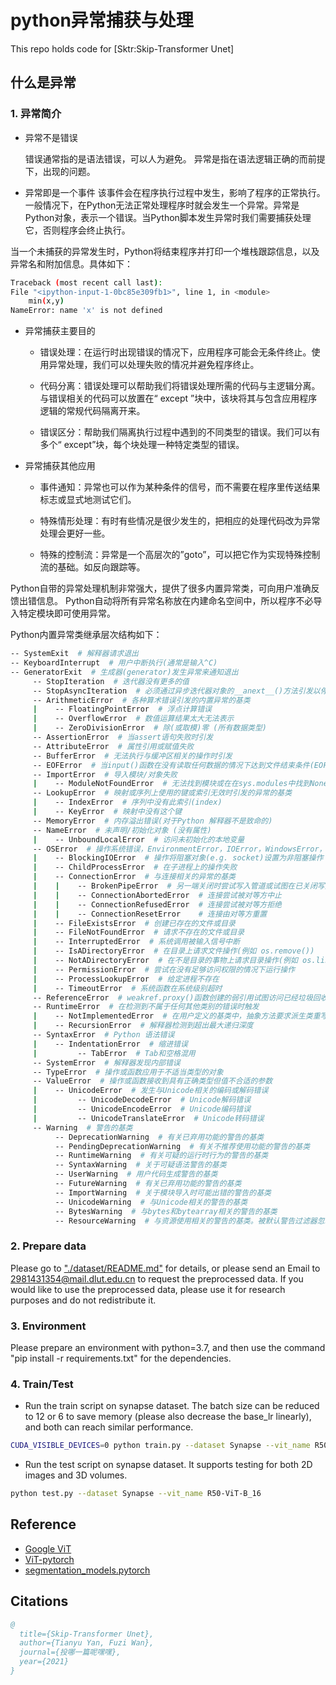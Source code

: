 # python异常捕获与处理
This repo holds code for [Sktr:Skip-Transformer Unet]

## 什么是异常

### 1. 异常简介
* 异常不是错误

  错误通常指的是语法错误，可以人为避免。
  异常是指在语法逻辑正确的而前提下，出现的问题。

* 异常即是一个事件
  该事件会在程序执行过程中发生，影响了程序的正常执行。一般情况下，在Python无法正常处理程序时就会发生一个异常。异常是Python对象，表示一个错误。当Python脚本发生异常时我们需要捕获处理它，否则程序会终止执行。

当一个未捕获的异常发生时，Python将结束程序并打印一个堆栈跟踪信息，以及异常名和附加信息。具体如下：
```bash
Traceback (most recent call last): 
File "<ipython-input-1-0bc85e309fb1>", line 1, in <module> 
    min(x,y) 
NameError: name 'x' is not defined
```

* 异常捕获主要目的
  * 错误处理：在运行时出现错误的情况下，应用程序可能会无条件终止。使用异常处理，我们可以处理失败的情况并避免程序终止。

  * 代码分离：错误处理可以帮助我们将错误处理所需的代码与主逻辑分离。与错误相关的代码可以放置在“ except ”块中，该块将其与包含应用程序逻辑的常规代码隔离开来。

  * 错误区分：帮助我们隔离执行过程中遇到的不同类型的错误。我们可以有多个“ except”块，每个块处理一种特定类型的错误。

* 异常捕获其他应用
  * 事件通知：异常也可以作为某种条件的信号，而不需要在程序里传送结果标志或显式地测试它们。

  * 特殊情形处理：有时有些情况是很少发生的，把相应的处理代码改为异常处理会更好一些。

  * 特殊的控制流：异常是一个高层次的”goto”，可以把它作为实现特殊控制流的基础。如反向跟踪等。

Python自带的异常处理机制非常强大，提供了很多内置异常类，可向用户准确反馈出错信息。
Python自动将所有异常名称放在内建命名空间中，所以程序不必导入特定模块即可使用异常。

Python内置异常类继承层次结构如下：
```bash
-- SystemExit  # 解释器请求退出
-- KeyboardInterrupt  # 用户中断执行(通常是输入^C)
-- GeneratorExit  # 生成器(generator)发生异常来通知退出
     -- StopIteration  # 迭代器没有更多的值
     -- StopAsyncIteration  # 必须通过异步迭代器对象的__anext__()方法引发以停止迭代
     -- ArithmeticError  # 各种算术错误引发的内置异常的基类
     |    -- FloatingPointError  # 浮点计算错误
     |    -- OverflowError  # 数值运算结果太大无法表示
     |    -- ZeroDivisionError  # 除(或取模)零 (所有数据类型)
     -- AssertionError  # 当assert语句失败时引发
     -- AttributeError  # 属性引用或赋值失败
     -- BufferError  # 无法执行与缓冲区相关的操作时引发
     -- EOFError  # 当input()函数在没有读取任何数据的情况下达到文件结束条件(EOF)时引发
     -- ImportError  # 导入模块/对象失败
     |    -- ModuleNotFoundError  # 无法找到模块或在在sys.modules中找到None
     -- LookupError  # 映射或序列上使用的键或索引无效时引发的异常的基类
     |    -- IndexError  # 序列中没有此索引(index)
     |    -- KeyError  # 映射中没有这个键
     -- MemoryError  # 内存溢出错误(对于Python 解释器不是致命的)
     -- NameError  # 未声明/初始化对象 (没有属性)
     |    -- UnboundLocalError  # 访问未初始化的本地变量
     -- OSError  # 操作系统错误，EnvironmentError，IOError，WindowsError，socket.error，select.error和mmap.error已合并到OSError中，构造函数可能返回子类
     |    -- BlockingIOError  # 操作将阻塞对象(e.g. socket)设置为非阻塞操作
     |    -- ChildProcessError  # 在子进程上的操作失败
     |    -- ConnectionError  # 与连接相关的异常的基类
     |    |    -- BrokenPipeError  # 另一端关闭时尝试写入管道或试图在已关闭写入的套接字上写入
     |    |    -- ConnectionAbortedError  # 连接尝试被对等方中止
     |    |    -- ConnectionRefusedError  # 连接尝试被对等方拒绝
     |    |    -- ConnectionResetError    # 连接由对等方重置
     |    -- FileExistsError  # 创建已存在的文件或目录
     |    -- FileNotFoundError  # 请求不存在的文件或目录
     |    -- InterruptedError  # 系统调用被输入信号中断
     |    -- IsADirectoryError  # 在目录上请求文件操作(例如 os.remove())
     |    -- NotADirectoryError  # 在不是目录的事物上请求目录操作(例如 os.listdir())
     |    -- PermissionError  # 尝试在没有足够访问权限的情况下运行操作
     |    -- ProcessLookupError  # 给定进程不存在
     |    -- TimeoutError  # 系统函数在系统级别超时
     -- ReferenceError  # weakref.proxy()函数创建的弱引用试图访问已经垃圾回收了的对象
     -- RuntimeError  # 在检测到不属于任何其他类别的错误时触发
     |    -- NotImplementedError  # 在用户定义的基类中，抽象方法要求派生类重写该方法或者正在开发的类指示仍然需要添加实际实现
     |    -- RecursionError  # 解释器检测到超出最大递归深度
     -- SyntaxError  # Python 语法错误
     |    -- IndentationError  # 缩进错误
     |         -- TabError  # Tab和空格混用
     -- SystemError  # 解释器发现内部错误
     -- TypeError  # 操作或函数应用于不适当类型的对象
     -- ValueError  # 操作或函数接收到具有正确类型但值不合适的参数
     |    -- UnicodeError  # 发生与Unicode相关的编码或解码错误
     |         -- UnicodeDecodeError  # Unicode解码错误
     |         -- UnicodeEncodeError  # Unicode编码错误
     |         -- UnicodeTranslateError  # Unicode转码错误
     -- Warning  # 警告的基类
          -- DeprecationWarning  # 有关已弃用功能的警告的基类
          -- PendingDeprecationWarning  # 有关不推荐使用功能的警告的基类
          -- RuntimeWarning  # 有关可疑的运行时行为的警告的基类
          -- SyntaxWarning  # 关于可疑语法警告的基类
          -- UserWarning  # 用户代码生成警告的基类
          -- FutureWarning  # 有关已弃用功能的警告的基类
          -- ImportWarning  # 关于模块导入时可能出错的警告的基类
          -- UnicodeWarning  # 与Unicode相关的警告的基类
          -- BytesWarning  # 与bytes和bytearray相关的警告的基类
          -- ResourceWarning  # 与资源使用相关的警告的基类。被默认警告过滤器忽略。
```

### 2. Prepare data

Please go to ["./dataset/README.md"](datasets/README.md) for details, or please send an Email to 2981431354@mail.dlut.edu.cn to request the preprocessed data. If you would like to use the preprocessed data, please use it for research purposes and do not redistribute it.

### 3. Environment

Please prepare an environment with python=3.7, and then use the command "pip install -r requirements.txt" for the dependencies.

### 4. Train/Test

- Run the train script on synapse dataset. The batch size can be reduced to 12 or 6 to save memory (please also decrease the base_lr linearly), and both can reach similar performance.

```bash
CUDA_VISIBLE_DEVICES=0 python train.py --dataset Synapse --vit_name R50-ViT-B_16
```

- Run the test script on synapse dataset. It supports testing for both 2D images and 3D volumes.

```bash
python test.py --dataset Synapse --vit_name R50-ViT-B_16
```

## Reference
* [Google ViT](https://github.com/google-research/vision_transformer)
* [ViT-pytorch](https://github.com/jeonsworld/ViT-pytorch)
* [segmentation_models.pytorch](https://github.com/qubvel/segmentation_models.pytorch)

## Citations

```bibtex
@
  title={Skip-Transformer Unet},
  author={Tianyu Yan, Fuzi Wan},
  journal={投哪一篇呢嘿嘿},
  year={2021}
}
```
